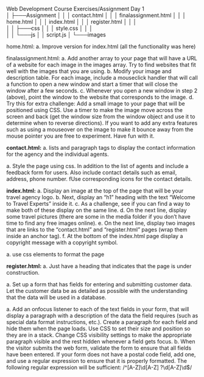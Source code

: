Web Development Course Exercises/Assignment
Day 1   
│   ├───Assignment
│   │   │   contact.html
│   │   │   finalassignment.html
│   │   │   home.html
│   │   │   index.html
│   │   │   register.html
│   │   │   
│   │   ├───css
│   │   │       style.css
│   │   │       
│   │   └───js
│   │           script.js
│   └───images

home.html:
  a. Improve version for index.html (all the functionality was here)

finalassignment.html:
  a. Add another array to your page that will have a URL of a website for each image in the images array. Try to find websites that fit well with the images that you are using.
  b. Modify your image and description table. For each image, include a mouseclick handler that will call a function to open a new window and start a timer that will close the window after a few seconds.
  c. Whenever you open a new window in step 2 (above), point the window to the website that corresponds to the image.
  d. Try this for extra challenge: Add a small image to your page that will be positioned using CSS. 
    Use a timer to make the image move across the screen and back (get the window size from the window object and use it to determine when to reverse directions). 
    If you want to add any extra features such as using a mouseover on the image to make it bounce away from the mouse pointer you are free to experiment. Have fun with it.

**contact.html:**
  a. lists and paragraph tags to display the contact information for the agency and the individual agents.

  a. Style the page using css. In addition to the list of agents and include a feedback form for users. 
    Also include contact details such as email, address, phone number. fUse corresponding icons for the contact details.
  
**index.html:**
  a. Display an image at the top of the page that will be your travel agency logo.
  b. Next, display an “h1” heading with the text “Welcome to Travel Experts” inside it.
  c. As a challenge, see if you can find a way to make both of these display on the same line.
  d. On the next line, display some travel pictures (there are some in the media folder if you don’t have time to find any free images online).
  e. On the next line, display two images that are links to the “contact.html” and “register.html” pages (wrap them inside an anchor tag).
  f. At the bottom of the index.html page display a copyright message with a copyright symbol.

  a. use css elements to format the page
  
**register.html:**
  a. Just have a heading that indicates that the page is under construction.

  a. Set up a form that has fields for entering and submitting customer data. 
      Let the customer data be as detailed as possible with the understanding that the data will be used in a database.

  a. Add an onfocus listener to each of the text fields in your form, that will display a
    paragraph with a description of the data the field requires (such as special data
    format instructions, etc.). Create a paragraph for each field and hide them when
    the page loads. Use CSS to set their size and position so they are in a stack.
    Change CSS visibility settings to make the appropriate paragraph visible and the
    rest hidden whenever a field gets focus.
  b. When the visitor submits the web form, validate the form to ensure that all
    fields have been entered. If your form does not have a postal code field, add
    one, and use a regular expression to ensure that it is properly formatted. The
    following regular expression will be sufficient: /^[A-Z]\d[A-Z] ?\d[A-Z]\d$/
